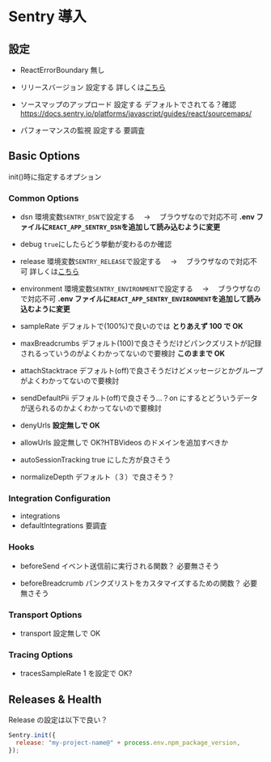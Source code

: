 # Sentry 導入

## 設定

- ReactErrorBoundary
  無し

- リリースバージョン
  設定する
  詳しくは[こちら](https://docs.sentry.io/product/releases/)

- ソースマップのアップロード
  設定する
  デフォルトでされてる？確認
  https://docs.sentry.io/platforms/javascript/guides/react/sourcemaps/

- パフォーマンスの監視
  設定する
  要調査

## Basic Options

init()時に指定するオプション

### Common Options

- dsn
  環境変数`SENTRY_DSN`で設定する　 → 　ブラウザなので対応不可
  **.env ファイルに`REACT_APP_SENTRY_DSN`を追加して読み込むように変更**

- debug
  `true`にしたらどう挙動が変わるのか確認

- release
  環境変数`SENTRY_RELEASE`で設定する　 → 　ブラウザなので対応不可
  詳しくは[こちら](https://docs.sentry.io/product/releases/)

- environment
  環境変数`SENTRY_ENVIRONMENT`で設定する　 → 　ブラウザなので対応不可
  **.env ファイルに`REACT_APP_SENTRY_ENVIRONMENT`を追加して読み込むように変更**

- sampleRate
  デフォルトで(100%)で良いのでは
  **とりあえず 100 で OK**

- maxBreadcrumbs
  デフォルト(100)で良さそうだけどパンクズリストが記録されるっていうのがよくわかってないので要検討
  **このままで OK**

- attachStacktrace
  デフォルト(off)で良さそうだけどメッセージとかグループがよくわかってないので要検討

- sendDefaultPii
  デフォルト(off)で良さそう…？on にするとどういうデータが送られるのかよくわかってないので要検討

- denyUrls
  **設定無しで OK**

- allowUrls
  設定無しで OK?HTBVideos のドメインを追加すべきか

- autoSessionTracking
  true にした方が良さそう

- normalizeDepth
  デフォルト（３）で良さそう？

### Integration Configuration

- integrations
- defaultIntegrations
  要調査

### Hooks

- beforeSend
  イベント送信前に実行される関数？
  必要無さそう

- beforeBreadcrumb
  パンクズリストをカスタマイズするための関数？
  必要無さそう

### Transport Options

- transport
  設定無しで OK

### Tracing Options

- tracesSampleRate
  1 を設定で OK?

## Releases & Health

Release の設定は以下で良い？

```js
Sentry.init({
  release: "my-project-name@" + process.env.npm_package_version,
});
```
